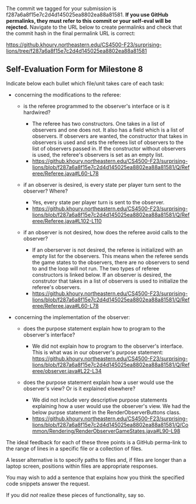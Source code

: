 The commit we tagged for your submission is f287a6a8f15e7c2d4d145025ea8802ea88a81581.
**If you use GitHub permalinks, they must refer to this commit or your self-eval will be rejected.**
Navigate to the URL below to create permalinks and check that the commit hash in the final permalink URL is correct:

https://github.khoury.northeastern.edu/CS4500-F23/surprising-lions/tree/f287a6a8f15e7c2d4d145025ea8802ea88a81581

## Self-Evaluation Form for Milestone 8

Indicate below each bullet which file/unit takes care of each task:

- concerning the modifications to the referee: 

  - is the referee programmed to the observer's interface
    or is it hardwired?
    - The referee has two constructors. One takes in a list of observers and one does not. It also has a field which is a list of observers. If observers are wanted, the constructor that takes in observers is used and sets the referees list of observers to the list of observers passed in. If the constructor without observers is used, the referee's observers is set as an empty list.
    - https://github.khoury.northeastern.edu/CS4500-F23/surprising-lions/blob/f287a6a8f15e7c2d4d145025ea8802ea88a81581/Q/Referee/Referee.java#L60-L78

  - if an observer is desired, is every state per player turn sent to
    the observer? Where? 
    - Yes, every state per player turn is sent to the observer.
    - https://github.khoury.northeastern.edu/CS4500-F23/surprising-lions/blob/f287a6a8f15e7c2d4d145025ea8802ea88a81581/Q/Referee/Referee.java#L102-L110

  - if an observer is not desired, how does the referee avoid calls to
    the observer?
    - If an oberserver is not desired, the referee is initialized with an empty list for the observers. This means when the referee sends the game states to the observers, there are no observers to send to and the loop will not run. The two types of referee constructors is linked below. If an observer is desired, the construtor that takes in a list of observers is used to initialize the referee's observers.
    - https://github.khoury.northeastern.edu/CS4500-F23/surprising-lions/blob/f287a6a8f15e7c2d4d145025ea8802ea88a81581/Q/Referee/Referee.java#L60-L78
- concerning the implementation of the observer:

  - does the purpose statement explain how to program to the
    observer's interface? 
    - We did not explain how to program to the observer's interface. This is what was in our observer's purpose statement:  https://github.khoury.northeastern.edu/CS4500-F23/surprising-lions/blob/f287a6a8f15e7c2d4d145025ea8802ea88a81581/Q/Referee/observer.java#L22-L34

  - does the purpose statement explain how a user would use the
    observer's view? Or is it explained elsewhere? 
    - We did not include very descriptive purpose statements explaining how a user would use the observer's view. We had the below purpse statement in the RenderObserverButtons class.
    - https://github.khoury.northeastern.edu/CS4500-F23/surprising-lions/blob/f287a6a8f15e7c2d4d145025ea8802ea88a81581/Q/Common/Rendering/RenderObserverGameStates.java#L90-L98

The ideal feedback for each of these three points is a GitHub
perma-link to the range of lines in a specific file or a collection of
files.

A lesser alternative is to specify paths to files and, if files are
longer than a laptop screen, positions within files are appropriate
responses.

You may wish to add a sentence that explains how you think the
specified code snippets answer the request.

If you did *not* realize these pieces of functionality, say so.


